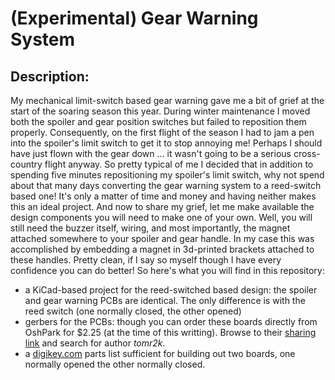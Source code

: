 # (Experimental) Gear Warning System
## Description:
My mechanical limit-switch based gear warning gave me a bit of grief at the start of the soaring season this year.  During winter maintenance I moved both the spoiler and gear position switches but failed to reposition them properly.  Consequently, on the first flight of the season I had to jam a pen into the spoiler's limit switch to get it to stop annoying me!  Perhaps I should have just flown with the gear down ... it wasn't going to be a serious cross-country flight anyway.
So pretty typical of me I decided that in addition to spending five minutes repositioning my spoiler's limit switch, why not spend about that many days converting the gear warning system to a reed-switch based one!  It's only a matter of time and money and having neither makes this an ideal project.
And now to share my grief, let me make available the design components you will need to make one of your own.  Well, you will still need the buzzer itself, wiring, and most importantly, the magnet attached somewhere to your spoiler and gear handle.  In my case this was accomplished by embedding a magnet in 3d-printed brackets attached to these handles.  Pretty clean, if I say so myself though I have every confidence you can do better!
So here's what you will find in this repository:
- a KiCad-based project for the reed-switched based design: the spoiler and gear warning PCBs are identical.  The only difference is with the reed switch (one normally closed, the other opened)
- gerbers for the PCBs: though you can order these boards directly from OshPark for $2.25 (at the time of this writting).  Browse to their [sharing link](https://oshpark.com/shared_projects) and search for author _tomr2k_.
- a [digikey.com](https://www.digikey.com/short/jjnrjcff) parts list sufficient for building out two boards, one normally opened the other normally closed.

